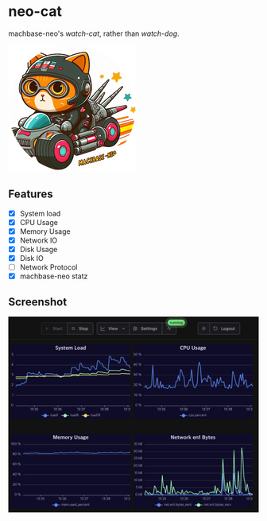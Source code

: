 # neo-cat

machbase-neo's *watch-cat*, rather than *watch-dog*.

![logo](./docs/images/neocatx256.png)

## Features
- [x] System load
- [x] CPU Usage
- [x] Memory Usage
- [x] Network IO
- [x] Disk Usage
- [x] Disk IO
- [ ] Network Protocol
- [x] machbase-neo statz

## Screenshot

![screen](./docs/images/screen_01.png)

